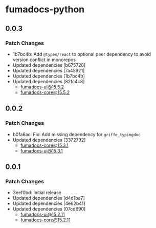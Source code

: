 # fumadocs-python

## 0.0.3

### Patch Changes

- 1b7bc4b: Add `@types/react` to optional peer dependency to avoid version conflict in monorepos
- Updated dependencies [b675728]
- Updated dependencies [7a45921]
- Updated dependencies [1b7bc4b]
- Updated dependencies [82fc4c8]
  - fumadocs-ui@15.5.2
  - fumadocs-core@15.5.2

## 0.0.2

### Patch Changes

- b0fa6ac: Fix: Add missing dependency for `griffe_typingdoc`
- Updated dependencies [3372792]
  - fumadocs-core@15.3.1
  - fumadocs-ui@15.3.1

## 0.0.1

### Patch Changes

- 3eef0bd: Initial release
- Updated dependencies [d4d1ba7]
- Updated dependencies [4e62b41]
- Updated dependencies [07cd690]
  - fumadocs-ui@15.2.11
  - fumadocs-core@15.2.11
